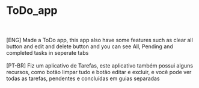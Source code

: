 # ToDo_app
<br>
<br>
[ENG] Made a ToDo app, this app also have some features such as clear all button and edit and delete button and you can see All, Pending and completed tasks in seperate tabs
<br>
<br>
[PT-BR] Fiz um aplicativo de Tarefas, este aplicativo também possui alguns recursos, como botão limpar tudo e botão editar e excluir, e você pode ver todas as tarefas, pendentes e concluídas em guias separadas
